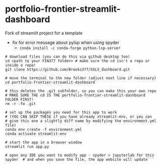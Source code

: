 # portfolio-frontier-streamlit-dashboard
 Fork of streamlit project for a template
 - fix for error message about pylsp when using spyder 
   - ```conda install -c conda-forge python-lsp-server ```
 
```
# download files (you can do this via github desktop too)
cd <path to your FIN377 folder> # make sure the cd isn't a repo or inside a repo!
git clone https://github.com/Brooks377/SSLS_dashboard.git

# move the terminal to the new folder (adjust next line if necessary)
cd portfolio-frontier-streamlit-dashboard  

# this deletes the .git subfolder, so you can make this your own repo
# MAKE SURE THE cd IS THE portfolio-frontier-streamlit-dashboard FOLDER FIRST!
rm -r -fo .git 

# set up the packages you need for this app to work 
# (YOU CAN SKIP THESE if you have already streamlit-env, or you can 
# give this one a slightly diff name by modifying the environment.yml file)
conda env create -f environment.yml
conda activate streamlit-env

# start the app in a browser window
streamlit run app.py

# open any IDE you want to modify app - spyder > jupyterlab for this
spyder  # and when you save the file, the app website will update```
